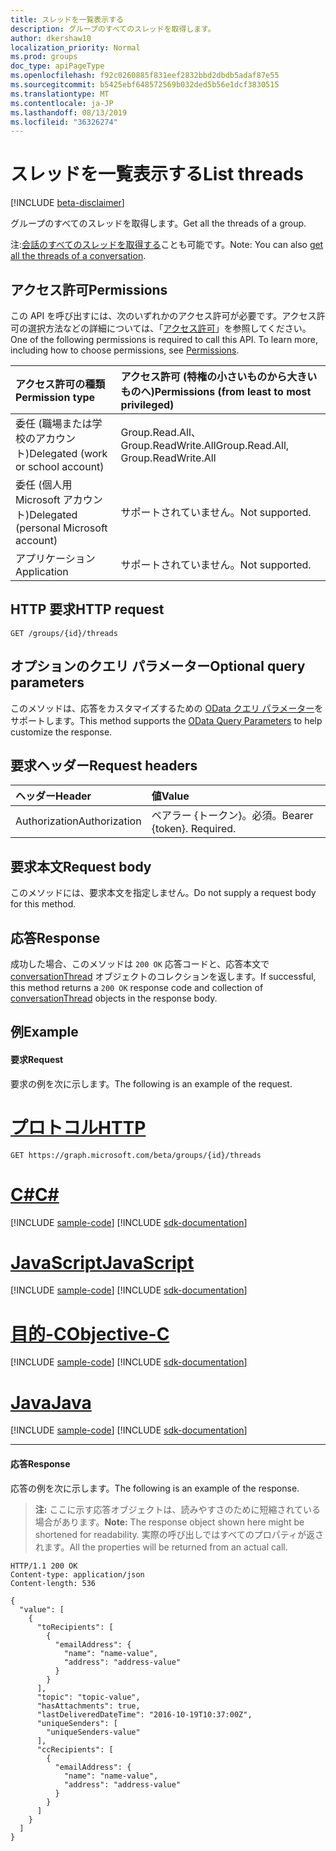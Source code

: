 ```yaml
---
title: スレッドを一覧表示する
description: グループのすべてのスレッドを取得します。
author: dkershaw10
localization_priority: Normal
ms.prod: groups
doc_type: apiPageType
ms.openlocfilehash: f92c0260885f831eef2832bbd2dbdb5adaf87e55
ms.sourcegitcommit: b5425ebf648572569b032ded5b56e1dcf3830515
ms.translationtype: MT
ms.contentlocale: ja-JP
ms.lasthandoff: 08/13/2019
ms.locfileid: "36326274"
---
```

# <a name="list-threads"></a><span data-ttu-id="66d33-103">スレッドを一覧表示する</span><span class="sxs-lookup"><span data-stu-id="66d33-103">List threads</span></span>

[!INCLUDE [beta-disclaimer](../../includes/beta-disclaimer.md)]

<span data-ttu-id="66d33-104">グループのすべてのスレッドを取得します。</span><span class="sxs-lookup"><span data-stu-id="66d33-104">Get all the threads of a group.</span></span>

<span data-ttu-id="66d33-105">注:[会話のすべてのスレッドを取得する](conversation-list-threads.md)ことも可能です。</span><span class="sxs-lookup"><span data-stu-id="66d33-105">Note: You can also [get all the threads of a conversation](conversation-list-threads.md).</span></span>

## <a name="permissions"></a><span data-ttu-id="66d33-106">アクセス許可</span><span class="sxs-lookup"><span data-stu-id="66d33-106">Permissions</span></span>
<span data-ttu-id="66d33-p101">この API を呼び出すには、次のいずれかのアクセス許可が必要です。アクセス許可の選択方法などの詳細については、「[アクセス許可](/graph/permissions-reference)」を参照してください。</span><span class="sxs-lookup"><span data-stu-id="66d33-p101">One of the following permissions is required to call this API. To learn more, including how to choose permissions, see [Permissions](/graph/permissions-reference).</span></span>

|<span data-ttu-id="66d33-109">アクセス許可の種類</span><span class="sxs-lookup"><span data-stu-id="66d33-109">Permission type</span></span>      | <span data-ttu-id="66d33-110">アクセス許可 (特権の小さいものから大きいものへ)</span><span class="sxs-lookup"><span data-stu-id="66d33-110">Permissions (from least to most privileged)</span></span>              |
|:--------------------|:---------------------------------------------------------|
|<span data-ttu-id="66d33-111">委任 (職場または学校のアカウント)</span><span class="sxs-lookup"><span data-stu-id="66d33-111">Delegated (work or school account)</span></span> | <span data-ttu-id="66d33-112">Group.Read.All、Group.ReadWrite.All</span><span class="sxs-lookup"><span data-stu-id="66d33-112">Group.Read.All, Group.ReadWrite.All</span></span>    |
|<span data-ttu-id="66d33-113">委任 (個人用 Microsoft アカウント)</span><span class="sxs-lookup"><span data-stu-id="66d33-113">Delegated (personal Microsoft account)</span></span> | <span data-ttu-id="66d33-114">サポートされていません。</span><span class="sxs-lookup"><span data-stu-id="66d33-114">Not supported.</span></span>    |
|<span data-ttu-id="66d33-115">アプリケーション</span><span class="sxs-lookup"><span data-stu-id="66d33-115">Application</span></span> | <span data-ttu-id="66d33-116">サポートされていません。</span><span class="sxs-lookup"><span data-stu-id="66d33-116">Not supported.</span></span> |

## <a name="http-request"></a><span data-ttu-id="66d33-117">HTTP 要求</span><span class="sxs-lookup"><span data-stu-id="66d33-117">HTTP request</span></span>
<!-- { "blockType": "ignored" } -->
```http
GET /groups/{id}/threads
```

## <a name="optional-query-parameters"></a><span data-ttu-id="66d33-118">オプションのクエリ パラメーター</span><span class="sxs-lookup"><span data-stu-id="66d33-118">Optional query parameters</span></span>
<span data-ttu-id="66d33-119">このメソッドは、応答をカスタマイズするための [OData クエリ パラメーター](/graph/query-parameters)をサポートします。</span><span class="sxs-lookup"><span data-stu-id="66d33-119">This method supports the [OData Query Parameters](/graph/query-parameters) to help customize the response.</span></span>

## <a name="request-headers"></a><span data-ttu-id="66d33-120">要求ヘッダー</span><span class="sxs-lookup"><span data-stu-id="66d33-120">Request headers</span></span>
| <span data-ttu-id="66d33-121">ヘッダー</span><span class="sxs-lookup"><span data-stu-id="66d33-121">Header</span></span>       | <span data-ttu-id="66d33-122">値</span><span class="sxs-lookup"><span data-stu-id="66d33-122">Value</span></span> |
|:---------------|:--------|
| <span data-ttu-id="66d33-123">Authorization</span><span class="sxs-lookup"><span data-stu-id="66d33-123">Authorization</span></span>  | <span data-ttu-id="66d33-p102">ベアラー {トークン}。必須。</span><span class="sxs-lookup"><span data-stu-id="66d33-p102">Bearer {token}. Required.</span></span>  |

## <a name="request-body"></a><span data-ttu-id="66d33-126">要求本文</span><span class="sxs-lookup"><span data-stu-id="66d33-126">Request body</span></span>
<span data-ttu-id="66d33-127">このメソッドには、要求本文を指定しません。</span><span class="sxs-lookup"><span data-stu-id="66d33-127">Do not supply a request body for this method.</span></span>

## <a name="response"></a><span data-ttu-id="66d33-128">応答</span><span class="sxs-lookup"><span data-stu-id="66d33-128">Response</span></span>
<span data-ttu-id="66d33-129">成功した場合、このメソッドは `200 OK` 応答コードと、応答本文で [conversationThread](../resources/conversationthread.md) オブジェクトのコレクションを返します。</span><span class="sxs-lookup"><span data-stu-id="66d33-129">If successful, this method returns a `200 OK` response code and collection of [conversationThread](../resources/conversationthread.md) objects in the response body.</span></span>

## <a name="example"></a><span data-ttu-id="66d33-130">例</span><span class="sxs-lookup"><span data-stu-id="66d33-130">Example</span></span>
#### <a name="request"></a><span data-ttu-id="66d33-131">要求</span><span class="sxs-lookup"><span data-stu-id="66d33-131">Request</span></span>
<span data-ttu-id="66d33-132">要求の例を次に示します。</span><span class="sxs-lookup"><span data-stu-id="66d33-132">The following is an example of the request.</span></span>

# <a name="httptabhttp"></a>[<span data-ttu-id="66d33-133">プロトコル</span><span class="sxs-lookup"><span data-stu-id="66d33-133">HTTP</span></span>](#tab/http)
<!-- {
  "blockType": "request",
  "name": "get_group_threads"
}-->
```http
GET https://graph.microsoft.com/beta/groups/{id}/threads
```
# <a name="ctabcsharp"></a>[<span data-ttu-id="66d33-134">C#</span><span class="sxs-lookup"><span data-stu-id="66d33-134">C#</span></span>](#tab/csharp)
[!INCLUDE [sample-code](../includes/snippets/csharp/get-group-threads-csharp-snippets.md)]
[!INCLUDE [sdk-documentation](../includes/snippets/snippets-sdk-documentation-link.md)]

# <a name="javascripttabjavascript"></a>[<span data-ttu-id="66d33-135">JavaScript</span><span class="sxs-lookup"><span data-stu-id="66d33-135">JavaScript</span></span>](#tab/javascript)
[!INCLUDE [sample-code](../includes/snippets/javascript/get-group-threads-javascript-snippets.md)]
[!INCLUDE [sdk-documentation](../includes/snippets/snippets-sdk-documentation-link.md)]

# <a name="objective-ctabobjc"></a>[<span data-ttu-id="66d33-136">目的-C</span><span class="sxs-lookup"><span data-stu-id="66d33-136">Objective-C</span></span>](#tab/objc)
[!INCLUDE [sample-code](../includes/snippets/objc/get-group-threads-objc-snippets.md)]
[!INCLUDE [sdk-documentation](../includes/snippets/snippets-sdk-documentation-link.md)]

# <a name="javatabjava"></a>[<span data-ttu-id="66d33-137">Java</span><span class="sxs-lookup"><span data-stu-id="66d33-137">Java</span></span>](#tab/java)
[!INCLUDE [sample-code](../includes/snippets/java/get-group-threads-java-snippets.md)]
[!INCLUDE [sdk-documentation](../includes/snippets/snippets-sdk-documentation-link.md)]

---


#### <a name="response"></a><span data-ttu-id="66d33-138">応答</span><span class="sxs-lookup"><span data-stu-id="66d33-138">Response</span></span>
<span data-ttu-id="66d33-139">応答の例を次に示します。</span><span class="sxs-lookup"><span data-stu-id="66d33-139">The following is an example of the response.</span></span>
><span data-ttu-id="66d33-140">**注:** ここに示す応答オブジェクトは、読みやすさのために短縮されている場合があります。</span><span class="sxs-lookup"><span data-stu-id="66d33-140">**Note:** The response object shown here might be shortened for readability.</span></span> <span data-ttu-id="66d33-141">実際の呼び出しではすべてのプロパティが返されます。</span><span class="sxs-lookup"><span data-stu-id="66d33-141">All the properties will be returned from an actual call.</span></span>
<!-- {
  "blockType": "response",
  "truncated": true,
  "@odata.type": "microsoft.graph.conversationThread",
  "isCollection": true
} -->
```http
HTTP/1.1 200 OK
Content-type: application/json
Content-length: 536

{
  "value": [
    {
      "toRecipients": [
        {
          "emailAddress": {
            "name": "name-value",
            "address": "address-value"
          }
        }
      ],
      "topic": "topic-value",
      "hasAttachments": true,
      "lastDeliveredDateTime": "2016-10-19T10:37:00Z",
      "uniqueSenders": [
        "uniqueSenders-value"
      ],
      "ccRecipients": [
        {
          "emailAddress": {
            "name": "name-value",
            "address": "address-value"
          }
        }
      ]
    }
  ]
}
```

<!-- uuid: 8fcb5dbc-d5aa-4681-8e31-b001d5168d79
2015-10-25 14:57:30 UTC -->
<!--
{
  "type": "#page.annotation",
  "description": "List group threads",
  "keywords": "",
  "section": "documentation",
  "tocPath": "",
  "suppressions": [
  ]
}
-->
